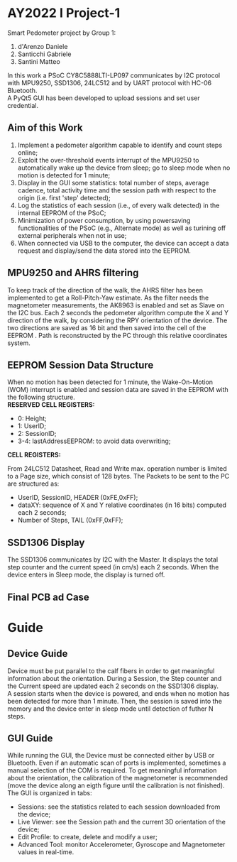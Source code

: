 # AY2022 I Project-1

Smart Pedometer project by Group 1:

1. d'Arenzo Daniele
2. Santicchi Gabriele
3. Santini Matteo

In this work a PSoC CY8C5888LTI-LP097 communicates by I2C protocol with MPU9250, SSD1306, 24LC512 and by UART protocol with HC-06 Bluetooth.\
A PyQt5 GUI has been developed to upload sessions and set user credential.

## Aim of this Work

1. Implement a pedometer algorithm capable to identify and count steps online;
2. Exploit the over-threshold events interrupt of the MPU9250 to automatically wake up the device from sleep; go to sleep mode when no motion is detected for 1 minute;
3. Display in the GUI some statistics: total number of steps, average cadence, total activity time and the session path with respect to the origin (i.e. first 'step' detected);
4. Log the statistics of each session (i.e., of every walk detected) in the internal EEPROM of the PSoC;
5. Minimization of power consumption, by using powersaving functionalities of the PSoC (e.g., Alternate mode) as well as turining off external peripherals when not in use;
6. When connected via USB to the computer, the device can accept a data request and display/send the data stored into the EEPROM.

## MPU9250 and AHRS filtering

To keep track of the direction of the walk, the AHRS filter has been implemented to get a Roll-Pitch-Yaw estimate. As the filter needs the magnetometer measurements, the AK8963 is enabled and set as Slave on the I2C bus.
Each 2 seconds the pedometer algorithm compute the X and Y direction of the walk, by considering the RPY orientation of the device.
The two directions are saved as 16 bit and then saved into the cell of the EEPROM . Path is reconstructed by the PC through this relative coordinates system.

## EEPROM Session Data Structure

When no motion has been detected for 1 minute, the Wake-On-Motion (WOM) interrupt is enabled and session data are saved in the EEPROM with the following structure.\
**RESERVED CELL REGISTERS:**
* 0: Height;
* 1: UserID;
* 2: SessionID;
* 3-4: lastAddressEEPROM: to avoid data overwriting;

**CELL REGISTERS:**

From 24LC512 Datasheet, Read and Write max. operation number is limited to a Page size, which consist of 128 bytes. The Packets to be sent to the PC are structured as:

* UserID, SessionID, HEADER (0xFE,0xFF);
* dataXY: sequence of X and Y relative coordinates (in 16 bits) computed each 2 seconds;
* Number of Steps, TAIL (0xFF,0xFF);

## SSD1306 Display

The SSD1306 communicates by I2C with the Master. It displays the total step counter and the current speed (in cm/s) each 2 seconds. When the device enters in Sleep mode, the display is turned off.


## Final PCB ad Case

# Guide

## Device Guide

Device must be put parallel to the calf fibers in order to get meaningful information about the orientation. During a Session, the Step counter and the Current speed are updated each 2 seconds on the SSD1306 display.\
A session starts when the device is powered, and ends when no motion has been detected for more than 1 minute. Then, the session is saved into the memory and the device enter in sleep mode until detection of futher N steps.

## GUI Guide

While running the GUI, the Device must be connected either by USB or Bluetooth. Even if an automatic scan of ports is implemented, sometimes a manual selection of the COM is required.
To get meaningful information about the orientation, the calibration of the magnetometer is recommended (move the device along an eigth figure until the calibration is not finished).\
The GUI is organized in tabs:

* Sessions: see the statistics related to each session downloaded from the device;
* Live Viewer: see the Session path and the current 3D orientation of the device;
* Edit Profile: to create, delete and modify a user;
* Advanced Tool: monitor Accelerometer, Gyroscope and Magnetometer values in real-time.  
